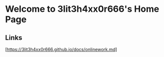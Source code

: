 # Welcome to 3lit3h4xx0r666's Home Page

## Links 

[https://3lit3h4xx0r666.github.io/docs/onlinework.md]


